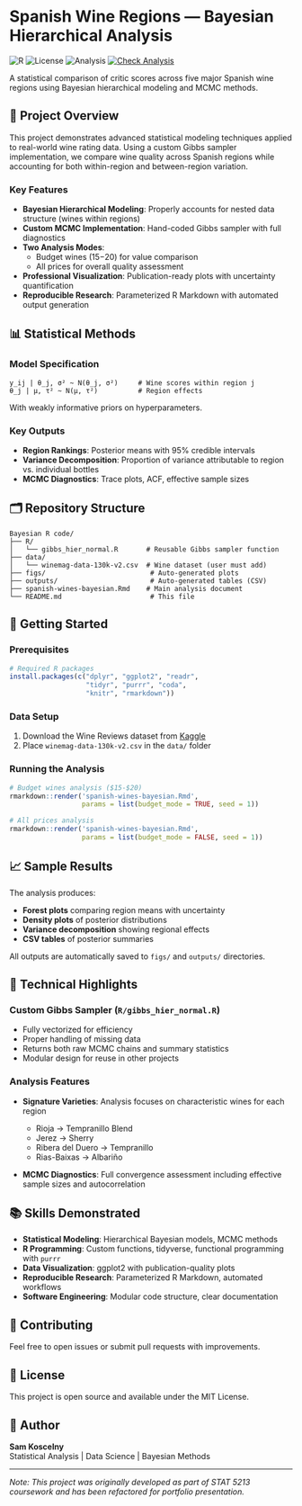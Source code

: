 # Spanish Wine Regions — Bayesian Hierarchical Analysis

![R](https://img.shields.io/badge/R-4.3%2B-blue?logo=r)
![License](https://img.shields.io/badge/License-MIT-green)
![Analysis](https://img.shields.io/badge/Analysis-Bayesian%20MCMC-purple)
[![Check Analysis](https://github.com/samkoscelny/spanish-wine-bayesian/workflows/Check%20Analysis/badge.svg)](https://github.com/samkoscelny/spanish-wine-bayesian/actions)

A statistical comparison of critic scores across five major Spanish wine regions using Bayesian hierarchical modeling and MCMC methods.

## 🎯 Project Overview

This project demonstrates advanced statistical modeling techniques applied to real-world wine rating data. Using a custom Gibbs sampler implementation, we compare wine quality across Spanish regions while accounting for both within-region and between-region variation.

### Key Features

- **Bayesian Hierarchical Modeling**: Properly accounts for nested data structure (wines within regions)
- **Custom MCMC Implementation**: Hand-coded Gibbs sampler with full diagnostics
- **Two Analysis Modes**: 
  - Budget wines ($15-$20) for value comparison
  - All prices for overall quality assessment
- **Professional Visualization**: Publication-ready plots with uncertainty quantification
- **Reproducible Research**: Parameterized R Markdown with automated output generation

## 📊 Statistical Methods

### Model Specification

```
y_ij | θ_j, σ² ~ N(θ_j, σ²)     # Wine scores within region j
θ_j | μ, τ² ~ N(μ, τ²)          # Region effects
```

With weakly informative priors on hyperparameters.

### Key Outputs

- **Region Rankings**: Posterior means with 95% credible intervals
- **Variance Decomposition**: Proportion of variance attributable to region vs. individual bottles
- **MCMC Diagnostics**: Trace plots, ACF, effective sample sizes

## 🗂 Repository Structure

```
Bayesian R code/
├── R/
│   └── gibbs_hier_normal.R       # Reusable Gibbs sampler function
├── data/
│   └── winemag-data-130k-v2.csv  # Wine dataset (user must add)
├── figs/                          # Auto-generated plots
├── outputs/                       # Auto-generated tables (CSV)
├── spanish-wines-bayesian.Rmd    # Main analysis document
└── README.md                      # This file
```

## 🚀 Getting Started

### Prerequisites

```r
# Required R packages
install.packages(c("dplyr", "ggplot2", "readr", 
                   "tidyr", "purrr", "coda", 
                   "knitr", "rmarkdown"))
```

### Data Setup

1. Download the Wine Reviews dataset from [Kaggle](https://www.kaggle.com/zynicide/wine-reviews)
2. Place `winemag-data-130k-v2.csv` in the `data/` folder

### Running the Analysis

```r
# Budget wines analysis ($15-$20)
rmarkdown::render('spanish-wines-bayesian.Rmd', 
                  params = list(budget_mode = TRUE, seed = 1))

# All prices analysis
rmarkdown::render('spanish-wines-bayesian.Rmd', 
                  params = list(budget_mode = FALSE, seed = 1))
```

## 📈 Sample Results

The analysis produces:

- **Forest plots** comparing region means with uncertainty
- **Density plots** of posterior distributions
- **Variance decomposition** showing regional effects
- **CSV tables** of posterior summaries

All outputs are automatically saved to `figs/` and `outputs/` directories.

## 🔧 Technical Highlights

### Custom Gibbs Sampler (`R/gibbs_hier_normal.R`)

- Fully vectorized for efficiency
- Proper handling of missing data
- Returns both raw MCMC chains and summary statistics
- Modular design for reuse in other projects

### Analysis Features

- **Signature Varieties**: Analysis focuses on characteristic wines for each region
  - Rioja → Tempranillo Blend
  - Jerez → Sherry
  - Ribera del Duero → Tempranillo
  - Rias-Baixas → Albariño
  
- **MCMC Diagnostics**: Full convergence assessment including effective sample sizes and autocorrelation

## 📚 Skills Demonstrated

- **Statistical Modeling**: Hierarchical Bayesian models, MCMC methods
- **R Programming**: Custom functions, tidyverse, functional programming with `purrr`
- **Data Visualization**: ggplot2 with publication-quality plots
- **Reproducible Research**: Parameterized R Markdown, automated workflows
- **Software Engineering**: Modular code structure, clear documentation

## 🤝 Contributing

Feel free to open issues or submit pull requests with improvements.

## 📄 License

This project is open source and available under the MIT License.

## 👤 Author

**Sam Koscelny**  
Statistical Analysis | Data Science | Bayesian Methods

---

*Note: This project was originally developed as part of STAT 5213 coursework and has been refactored for portfolio presentation.*